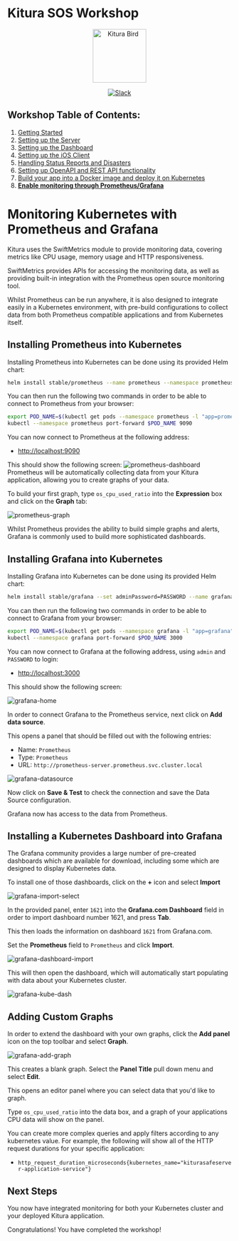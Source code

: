 # Kitura SOS Workshop

<p align="center">
<img src="https://www.ibm.com/cloud-computing/bluemix/sites/default/files/assets/page/catalog-swift.svg" width="120" alt="Kitura Bird">
</p>

<p align="center">
<a href= "http://swift-at-ibm-slack.mybluemix.net/">
    <img src="http://swift-at-ibm-slack.mybluemix.net/badge.svg"  alt="Slack">
</a>
</p>

## Workshop Table of Contents:

1. [Getting Started](./01-GettingStarted.md)
2. [Setting up the Server](./02-ServerSetUp.md)
3. [Setting up the Dashboard](./03-DashboardSetUp.md)
4. [Setting up the iOS Client](./04-iOSSetUp.md)
5. [Handling Status Reports and Disasters](./05-StatusReportsAndDisasters.md)
6. [Setting up OpenAPI and REST API functionality](./06-OpenAndRESTAPI.md)
7. [Build your app into a Docker image and deploy it on Kubernetes](./07-DockerAndKubernetes.md)
8. **[Enable monitoring through Prometheus/Grafana](./08-PrometheusAndGrafana.md)**

# Monitoring Kubernetes with Prometheus and Grafana

Kitura uses the SwiftMetrics module to provide monitoring data, covering metrics like CPU usage, memory usage and HTTP responsiveness.

SwiftMetrics provides APIs for accessing the monitoring data, as well as providing built-in integration with the Prometheus open source monitoring tool.

Whilst Prometheus can be run anywhere, it is also designed to integrate easily in a Kubernetes environment, with pre-build configurations to collect data from both Prometheus compatible applications and from Kubernetes itself.

## Installing Prometheus into Kubernetes

Installing Prometheus into Kubernetes can be done using its provided Helm chart:

```sh
helm install stable/prometheus --name prometheus --namespace prometheus
```

You can then run the following two commands in order to be able to connect to Prometheus from your browser:

```sh
export POD_NAME=$(kubectl get pods --namespace prometheus -l "app=prometheus,component=server" -o jsonpath="{.items[0].metadata.name}")
kubectl --namespace prometheus port-forward $POD_NAME 9090
```
You can now connect to Prometheus at the following address:

* [http://localhost:9090](http://localhost:9090)

This should show the following screen:
![prometheus-dashboard](/docs/sources/images/prometheus-dashboard.png)
Prometheus will be automatically collecting data from your Kitura application, allowing you to create graphs of your data.

To build your first graph, type `os_cpu_used_ratio` into the **Expression** box and click on the **Graph** tab:

![prometheus-graph](/docs/sources/images/prometheus-graph.png)


Whilst Prometheus provides the ability to build simple graphs and alerts, Grafana is commonly used to build more sophisticated dashboards.

## Installing Grafana into Kubernetes

Installing Grafana into Kubernetes can be done using its provided Helm chart:

```sh
helm install stable/grafana --set adminPassword=PASSWORD --name grafana --namespace grafana --version 1.14.3
```

You can then run the following two commands in order to be able to connect to Grafana from your browser:

```sh
export POD_NAME=$(kubectl get pods --namespace grafana -l "app=grafana" -o jsonpath="{.items[0].metadata.name}")
kubectl --namespace grafana port-forward $POD_NAME 3000
```
You can now connect to Grafana at the following address, using `admin` and `PASSWORD` to login:

* [http://localhost:3000](http://localhost:3000)

This should show the following screen:

![grafana-home](/docs/sources/images/grafana-home.png)

In order to connect Grafana to the Prometheus service, next click on **Add data source**.

This opens a panel that should be filled out with the following entries:

* Name: `Prometheus`
* Type: `Prometheus`
* URL: `http://prometheus-server.prometheus.svc.cluster.local`

![grafana-datasource](/docs/sources/images/grafana-datasource.png)

Now click on **Save & Test** to check the connection and save the Data Source configuration.

Grafana now has access to the data from Prometheus.

## Installing a Kubernetes Dashboard into Grafana

The Grafana community provides a large number of pre-created dashboards which are available for download, including some which are designed to display Kubernetes data.

To install one of those dashboards, click on the **+** icon and select **Import**

![grafana-import-select](/docs/sources/images/grafana-import-select.png)

In the provided panel, enter `1621` into the **Grafana.com Dashboard** field in order to import dashboard number 1621, and press **Tab**.

This then loads the information on dashboard `1621` from Grafana.com.

Set the **Prometheus** field to `Prometheus` and click **Import**.

![grafana-dashboard-import](/docs/sources/images/grafana-dashboard-import.png)

This will then open the dashboard, which will automatically start populating with data about your Kubernetes cluster.

![grafana-kube-dash](/docs/sources/images/grafana-kube-dash.png)

## Adding Custom Graphs

In order to extend the dashboard with your own graphs, click the **Add panel** icon on the top toolbar and select **Graph**.

![grafana-add-graph](/docs/sources/images/grafana-add-graph.png)

This creates a blank graph. Select the **Panel Title** pull down menu and select **Edit**.

This opens an editor panel where you can select data that you'd like to graph.

Type `os_cpu_used_ratio` into the data box, and a graph of your applications CPU data will show on the panel.

You can create more complex queries and apply filters according to any kubernetes value. For example, the following will show all of the HTTP request durations for your specific application:

* `http_request_duration_microseconds{kubernetes_name="kiturasafeserver-application-service"}`

## Next Steps

You now have integrated monitoring for both your Kubernetes cluster and your deployed Kitura application.

Congratulations!  You have completed the workshop!
